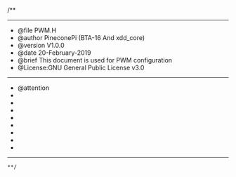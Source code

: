 /**
  ******************************************************************************
  * @file    PWM.H
  * @author  PineconePi (BTA-16 And xdd_core)
  * @version V1.0.0
  * @date    20-February-2019
  * @brief  This document is used for PWM configuration
  * @License:GNU General Public License v3.0         
  ******************************************************************************
  * @attention
  *
  *  
  * 
  * 
  * 
  * 
  *
  * 
  ******************************************************************************
	**/



